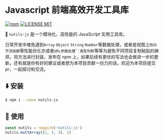 # Javascript 前端高效开发工具库

[![npm](https://img.shields.io/npm/v/nutils-js.svg)](https://www.npmjs.com/package/nutils-js)
[![LICENSE MIT](https://img.shields.io/npm/l/nutils-js.svg)](https://www.npmjs.com/package/nutils-js)

:rocket: `nutils-js` 是一个模块化、高性能的 JavaScript 实用工具库。

日常开发中难免遇到`Array` `Object` `String` `Number`等数据处理，或者是视图上`防抖节流函数`等性能优化亦或者` URL参数处理``类型判断 `等等为避免不同项目复制粘贴的麻烦，将方法进行封装，发布在 npm 上，如果后续有更优的写法也会做进一步的更新。还有就是你有好的建议或者想为本项目贡献一份力的话，欢迎为本项目提交 pr，一起探讨和交流。

## :arrow_down: 安装

```bash
$ npm i --save nutils-js
```

## :beers: 使用

```js
const nutils = require('nutils-js')
nutils.multArray([1, 2, 3], 2)
```
